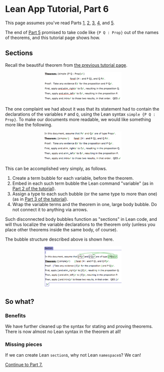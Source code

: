 
# Lean App Tutorial, Part 6

This page assumes you've read Parts [1](tutorial-1.md), [2](tutorial-2.md),
[3](tutorial-3.md), [4](tutorial-4.md), and [5](tutorial-5.md).

The end of [Part 5](tutorial-5.md) promised to take code like `{P Q : Prop}`
out of the names of theorems, and this tutorial page shows how.

## Sections

Recall the beautiful theorem from [the previous tutorial page](tutorial-5.md).

<p align=center><img src='tut-5-ss-theorem-bare.png' width=50%/></p>

The one complaint we had about it was that its statement had to contain the
declarations of the variables `P` and `Q`, using the Lean syntax
`simple {P Q : Prop}`.  To make our documents more readable, we would like
something more like the following.

<p align=center><img src='tut-6-ss-theorem-section.png' width=50%/></p>

This can be accomplished very simply, as follows.

 1. Create a term bubble for each variable, before the theorem.
 1. Embed in each such term bubble the Lean command "variable"
    (as in [Part 2 of the tutorial](tutorial-2.md)).
 1. Assign a type to each such bubble (or the same type to more than one)
    (as in [Part 3 of the tutorial](tutorial-3.md)).
 1. Wrap the variable terms and the theorem in one, large body bubble.
    Do not connect it to anything via arrows.

Such disconnected body bubbles function as "sections" in Lean code, and will
thus localize the variable declarations to the theorem only (unless you
place other theorems inside the same body, of course).

The bubble structure described above is shown here.

<p align=center><img src='tut-6-ss-theorem-section-details.png' width=50%/></p>

## So what?

### Benefits

We have further cleaned up the syntax for stating and proving theorems.
There is now almost no Lean syntax in the theorem at all!

### Missing pieces

If we can create Lean `section`s, why not Lean `namespace`s?  We can!

[Continue to Part 7.](tutorial-7.md)
